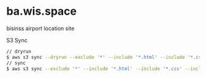 # ba.wis.space
bisinss airport location site

S3 Sync
```bash
// dryrun
$ aws s3 sync --dryrun --exclude '*' --include '*.html' --include '*.css' --include '*.js' ./ s3://ba.boci.jp/
// sync
$ aws s3 sync --exclude '*' --include '*.html' --include '*.css' --include '*.js' ./ s3://ba.boci.jp/
```
